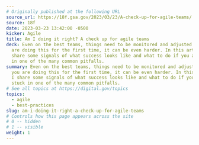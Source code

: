 ```yaml
---
# Originally published at the following URL
source_url: https://18f.gsa.gov/2023/03/23/A-check-up-for-agile-teams/
source: 18f
date: 2023-03-23 13:42:00 -0500
kicker: Agile
title: Am I doing it right? A check up for agile teams
deck: Even on the best teams, things need to be monitored and adjusted. If you
  are doing this for the first time, it can be even harder. In this article, I
  share some signals of what success looks like and what to do if you are stuck
  in one of the many common pitfalls.
summary: Even on the best teams, things need to be monitored and adjusted. If
  you are doing this for the first time, it can be even harder. In this article,
  I share some signals of what success looks like and what to do if you are
  stuck in one of the many common pitfalls.
# See all topics at https://digital.gov/topics
topics:
  - agile
  - best-practices
slug: am-i-doing-it-right-a-check-up-for-agile-teams
# Controls how this page appears across the site
# 0 -- hidden
# 1 -- visible
weight: 1
---
```

